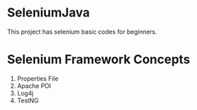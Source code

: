 # SeleniumJava
This project has selenium basic codes for beginners.

# Selenium Framework Concepts
1. Properties File
2. Apache POI
3. Log4j
4. TestNG
